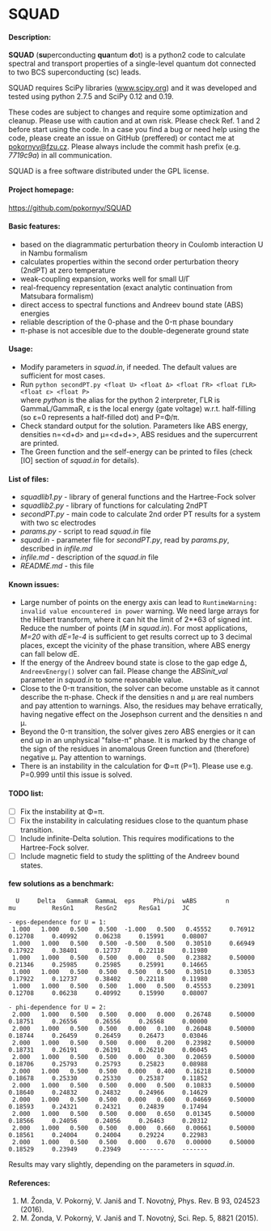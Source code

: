 SQUAD
=====
#### Description:
**SQUAD** (**su**perconducting **qua**ntum **d**ot) is a python2 code to calculate spectral 
and transport properties of a single-level quantum dot connected to two BCS superconducting (sc) leads.
  
SQUAD requires SciPy libraries (www.scipy.org) and it was developed and tested using python 2.7.5 and SciPy 0.12 and 0.19.  
  
These codes are subject to changes and require some optimization and cleanup. Please use with caution and at own risk.
Please check Ref. 1 and 2 before start using the code. In a case you find a bug or need help using the code, 
please create an issue on GitHub (preffered) or contact me at pokornyv@fzu.cz. Please always include the 
commit hash prefix (e.g. *7719c9a*) in all communication. 

SQUAD is a free software distributed under the GPL license.

#### Project homepage:
https://github.com/pokornyv/SQUAD

#### Basic features:
- based on the diagrammatic perturbation theory in Coulomb interaction U in Nambu formalism  
- calculates properties within the second order perturbation theory (2ndPT) at zero temperature  
- weak-coupling expansion, works well for small U/Γ  
- real-frequency representation (exact analytic continuation from Matsubara formalism)  
- direct access to spectral functions and Andreev bound state (ABS) energies  
- reliable description of the 0-phase and the 0-π phase boundary  
- π-phase is not accesible due to the double-degenerate ground state  

#### Usage:
- Modify parameters in *squad.in*, if needed. The default values are sufficient for most cases.  
- Run `python secondPT.py <float U> <float Δ> <float ΓR> <float ΓLR> <float ε> <float P>`  
where *python* is the alias for the python 2 interpreter, ΓLR is GammaL/GammaR, 
ε is the local energy (gate voltage) w.r.t. half-filling (so ε=0 represents a half-filled dot) and P=Φ/π.  
- Check standard output for the solution. Parameters like ABS energy, densities n=\<d\+d\> and μ=\<d\+d\+\>, 
ABS residues and the supercurrent are printed.  
- The Green function and the self-energy can be printed to files (check \[IO\] section of *squad.in* for details).  

#### List of files:
- *squadlib1.py* - library of general functions and the Hartree-Fock solver  
- *squadlib2.py* - library of functions for calculating 2ndPT  
- *secondPT.py* - main code to calculate 2nd order PT results for a system with two sc electrodes  
- *params.py* - script to read *squad.in* file  
- *squad.in* - parameter file for *secondPT.py*, read by *params.py*, described in *infile.md*  
- *infile.md* - description of the *squad.in* file  
- *README.md* - this file  

#### Known issues:
- Large number of points on the energy axis can lead to `RuntimeWarning: invalid value encountered in power`
warning. We need large arrays for the Hilbert transform, where it can 
hit the limit of 2**63 of signed int. Reduce the number of points (*M* in *squad.in*).
For most applications, *M=20* with *dE=1e-4* is sufficient to get results correct up to 3 decimal places,
except the vicinity of the phase transition, where ABS energy can fall below dE.  
- If the energy of the Andreev bound state is close to the gap edge Δ, `AndreevEnergy()` solver
can fail. Please change the *ABSinit_val* parameter in *squad.in* to some reasonable value.  
- Close to the 0-π transition, the solver can become unstable as it cannot describe the π-phase.
Check if the densities n and μ are real numbers and pay attention to warnings. Also, the residues
may behave erratically, having negative effect on the Josephson current and the densities n and μ.  
- Beyond the 0-π transition, the solver gives zero ABS energies or it can end up in an unphysical "false-π" phase. It is marked
by the change of the sign of the residues in anomalous Green function and (therefore) negative μ. 
Pay attention to warnings.  
- There is an instability in the calculation for Φ=π (P=1). Please use e.g. P=0.999 until this issue is solved.

#### TODO list:
- [ ] Fix the instability at Φ=π.  
- [ ] Fix the instability in calculating residues close to the quantum phase transition.
- [ ] Include infinite-Delta solution. This requires modifications to the Hartree-Fock solver.  
- [ ] Include magnetic field to study the splitting of the Andreev bound states.  

#### few solutions as a benchmark:
```
  U     Delta   GammaR  GammaL  eps     Phi/pi  wABS        n           mu          ResGn1      ResGn2      ResGa1      JC

- eps-dependence for U = 1:
 1.000	 1.000	 0.500	 0.500	-1.000	 0.500	 0.45552	 0.76912	 0.12708	 0.40992	 0.06238	 0.15991	 0.08007
 1.000	 1.000	 0.500	 0.500	-0.500	 0.500	 0.30510	 0.66949	 0.17922	 0.38401	 0.12737	 0.22118	 0.11980
 1.000	 1.000	 0.500	 0.500	 0.000	 0.500	 0.23882	 0.50000	 0.21346	 0.25985	 0.25985	 0.25991	 0.14665
 1.000	 1.000	 0.500	 0.500	 0.500	 0.500	 0.30510	 0.33053	 0.17922	 0.12737	 0.38402	 0.22118	 0.11980
 1.000	 1.000	 0.500	 0.500	 1.000	 0.500	 0.45553	 0.23091	 0.12708	 0.06238	 0.40992	 0.15990	 0.08007

- phi-dependence for U = 2:
 2.000	 1.000	 0.500	 0.500	 0.000	 0.000	 0.26748	 0.50000	 0.18751	 0.26556	 0.26556	 0.26568	 0.00000
 2.000	 1.000	 0.500	 0.500	 0.000	 0.100	 0.26048	 0.50000	 0.18744	 0.26459	 0.26459	 0.26473	 0.03046
 2.000	 1.000	 0.500	 0.500	 0.000	 0.200	 0.23982	 0.50000	 0.18731	 0.26191	 0.26191	 0.26210	 0.06045
 2.000	 1.000	 0.500	 0.500	 0.000	 0.300	 0.20659	 0.50000	 0.18706	 0.25793	 0.25793	 0.25823	 0.08988
 2.000	 1.000	 0.500	 0.500	 0.000	 0.400	 0.16218	 0.50000	 0.18678	 0.25330	 0.25330	 0.25387	 0.11852
 2.000	 1.000	 0.500	 0.500	 0.000	 0.500	 0.10833	 0.50000	 0.18640	 0.24832	 0.24832	 0.24966	 0.14629
 2.000	 1.000	 0.500	 0.500	 0.000	 0.600	 0.04669	 0.50000	 0.18593	 0.24321	 0.24321	 0.24839	 0.17494
 2.000	 1.000	 0.500	 0.500	 0.000	 0.650	 0.01345	 0.50000	 0.18566	 0.24056	 0.24056	 0.26463	 0.20312
 2.000	 1.000	 0.500	 0.500	 0.000	 0.660	 0.00661	 0.50000	 0.18561	 0.24004	 0.24004	 0.29224	 0.22983
 2.000	 1.000	 0.500	 0.500	 0.000	 0.670	 0.00000	 0.50000	 0.18529	 0.23949	 0.23949	 -------     -------

```
Results may vary slightly, depending on the parameters in *squad.in*.  

#### References:
1. M. Žonda, V. Pokorný, V. Janiš and T. Novotný, Phys. Rev. B 93, 024523 (2016).  
2. M. Žonda, V. Pokorný, V. Janiš and T. Novotný, Sci. Rep. 5, 8821 (2015).  

